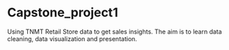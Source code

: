 # Capstone_project1
Using TNMT Retail Store data to get sales insights. The aim is to learn data cleaning, data visualization and presentation.
